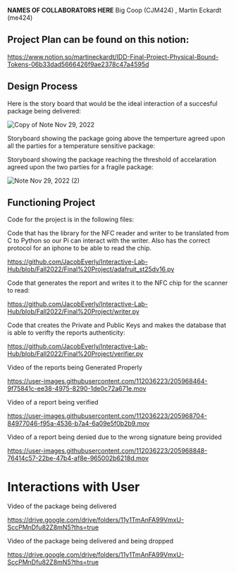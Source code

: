 **NAMES OF COLLABORATORS HERE**
Big Coop (CJM424) , Martin Eckardt (me424)

## Project Plan can be found on this notion:
https://www.notion.so/martineckardt/IDD-Final-Project-Physical-Bound-Tokens-06b33dad5666426f9ae2378c47a4595d

## Design Process

Here is the story board that would be the ideal interaction of a succesful package being delivered:

![Copy of Note Nov 29, 2022](https://user-images.githubusercontent.com/112036223/205970907-e0778724-4273-4379-9f92-fd699730b72f.jpg)

Storyboard showing the package going above the temperture agreed upon all the parties for a temperature sensitive package:

Storyboard showing the package reaching the threshold of accelaration agreed upon the two parties for a fragile package:

![Note Nov 29, 2022 (2)](https://user-images.githubusercontent.com/112036223/205971469-3cbad939-2d9a-4a3d-bc0d-2eed2ea74bc7.jpg)


## Functioning Project

Code for the project is in the following files:

Code that has the library for the NFC reader and writer to be translated from C to Python so our Pi can interact with the writer. Also has the correct protocol for an iphone to be able to read the chip.

https://github.com/JacobEverly/Interactive-Lab-Hub/blob/Fall2022/Final%20Project/adafruit_st25dv16.py

Code that generates the report and writes it to the NFC chip for the scanner to read:

https://github.com/JacobEverly/Interactive-Lab-Hub/blob/Fall2022/Final%20Project/writer.py

Code that creates the Private and Public Keys and makes the database that is able to verifty the reports authenticity:

https://github.com/JacobEverly/Interactive-Lab-Hub/blob/Fall2022/Final%20Project/verifier.py

Video of the reports being Generated Properly



https://user-images.githubusercontent.com/112036223/205968464-9f75841c-ee38-4975-8290-1de0c72a671e.mov


Video of a report being verified



https://user-images.githubusercontent.com/112036223/205968704-84977046-f95a-4536-b7a4-6a09e5f0b2b9.mov


Video of a report being denied due to the wrong signature being provided



https://user-images.githubusercontent.com/112036223/205968848-76414c57-22be-47b4-af8e-965002b6218d.mov


# Interactions with User

Video of the package being delivered


https://drive.google.com/drive/folders/11y1TmAnFA99VmxU-SccPMnDfu82Z8mN5?ths=true


Video of the package being delivered and being dropped

https://drive.google.com/drive/folders/11y1TmAnFA99VmxU-SccPMnDfu82Z8mN5?ths=true
